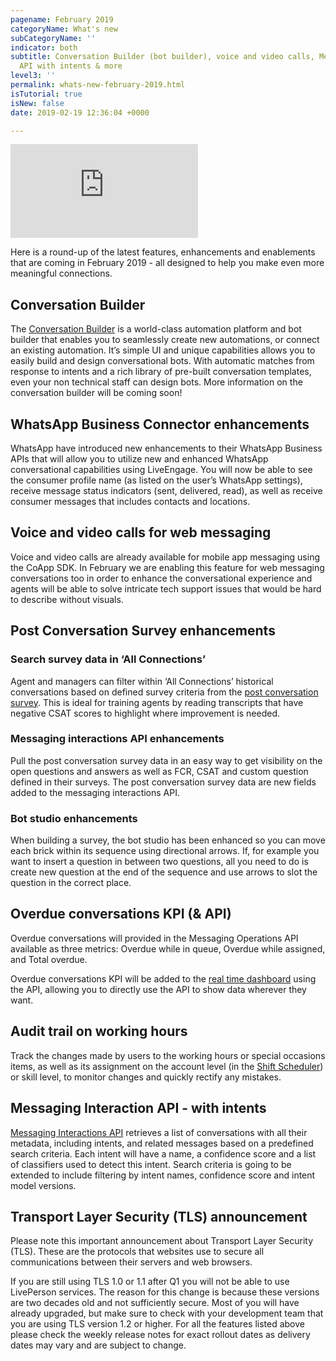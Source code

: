 ```yaml
---
pagename: February 2019
categoryName: What's new
subCategoryName: ''
indicator: both
subtitle: Conversation Builder (bot builder), voice and video calls, Messaging Interaction
  API with intents & more
level3: ''
permalink: whats-new-february-2019.html
isTutorial: true
isNew: false
date: 2019-02-19 12:36:04 +0000

---
```

<iframe style="max-width: 750px;" src="https://player.vimeo.com/video/317231543" frameborder="0" webkitallowfullscreen mozallowfullscreen allowfullscreen></iframe>

Here is a round-up of the latest features, enhancements and enablements that are coming in February 2019 - all designed to help you make even more meaningful connections.

## Conversation Builder

The [Conversation Builder](ai-bots-automation-conversation-builder-conversation-builder-overview.html) is a world-class automation platform and bot builder that enables you to seamlessly create new automations, or connect an existing automation. It’s simple UI and unique capabilities allows you to easily build and design conversational bots. With automatic matches from response to intents and a rich library of pre-built conversation templates, even your non technical staff can design bots. More information on the conversation builder will be coming soon!

## WhatsApp Business Connector enhancements

WhatsApp have introduced new enhancements to their WhatsApp Business APIs that will allow you to utilize new and enhanced WhatsApp conversational capabilities using LiveEngage. You will now be able to see the consumer profile name (as listed on the user’s WhatsApp settings), receive message status indicators (sent, delivered, read), as well as receive consumer messages that includes contacts and locations.

## Voice and video calls for web messaging

Voice and video calls are already available for mobile app messaging using the CoApp SDK. In February we are enabling this feature for web messaging conversations too in order to enhance the conversational experience and agents will be able to solve intricate tech support issues that would be hard to describe without visuals.

## Post Conversation Survey enhancements

### Search survey data in ‘All Connections’

Agent and managers can filter within ‘All Connections’ historical conversations based on defined survey criteria from the [post conversation survey](ai-bots-automation-post-conversation-survey-bot.html). This is ideal for training agents by reading transcripts that have negative CSAT scores to highlight where improvement is needed.

### Messaging interactions API enhancements

Pull the post conversation survey data in an easy way to get visibility on the open questions and answers as well as FCR, CSAT and custom question defined in their surveys. The post conversation survey data are new fields added to the messaging interactions API.

### Bot studio enhancements

When building a survey, the bot studio has been enhanced so you can move each brick within its sequence using directional arrows. If, for example you want to insert a question in between two questions, all you need to do is create new question at the end of the sequence and use arrows to slot the question in the correct place.

## Overdue conversations KPI (& API)

Overdue conversations will provided in the Messaging Operations API available as three metrics: Overdue while in queue, Overdue while assigned, and Total overdue.

Overdue conversations KPI will be added to the [real time dashboard](data-reporting-messaging-real-time-data-real-time-messaging-dashboard.html) using the API, allowing you to directly use the API to show data wherever they want.

## Audit trail on working hours

Track the changes made by users to the working hours or special occasions items, as well as its assignment on the account level (in the [Shift Scheduler](contact-center-management-messaging-operations-shift-scheduler-configuration-guide.html)) or skill level, to monitor changes and quickly rectify any mistakes.

## Messaging Interaction API - with intents

[Messaging Interactions API](https://developers.liveperson.com/messaging-interactions-api-overview.html) retrieves a list of conversations with all their metadata, including intents, and related messages based on a predefined search criteria. Each intent will have a name, a confidence score and a list of classifiers used to detect this intent. Search criteria is going to be extended to include filtering by intent names, confidence score and intent model versions.

## **Transport Layer Security (TLS) announcement**

Please note this important announcement about Transport Layer Security (TLS). These are the protocols that websites use to secure all communications between their servers and web browsers.

If you are still using TLS 1.0 or 1.1 after Q1 you will not be able to use LivePerson services. The reason for this change is because these versions are two decades old and not sufficiently secure. Most of you will have already upgraded, but make sure to check with your development team that you are using TLS version 1.2 or higher. For all the features listed above please check the weekly release notes for exact rollout dates as delivery dates may vary and are subject to change.

